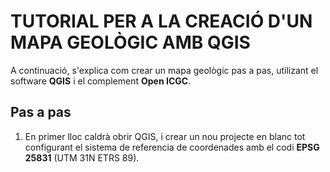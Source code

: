 TUTORIAL PER A LA CREACIÓ D'UN MAPA GEOLÒGIC AMB QGIS
=====================================================

A continuació, s'explica com crear un mapa geològic pas a pas, utilizant el software **QGIS** i el complement **Open ICGC**.

Pas a pas
---------

1. En primer lloc caldrà obrir QGIS, i crear un nou projecte en blanc tot configurant el sistema de referencia de coordenades amb el codi **EPSG 25831** (UTM 31N ETRS 89).
